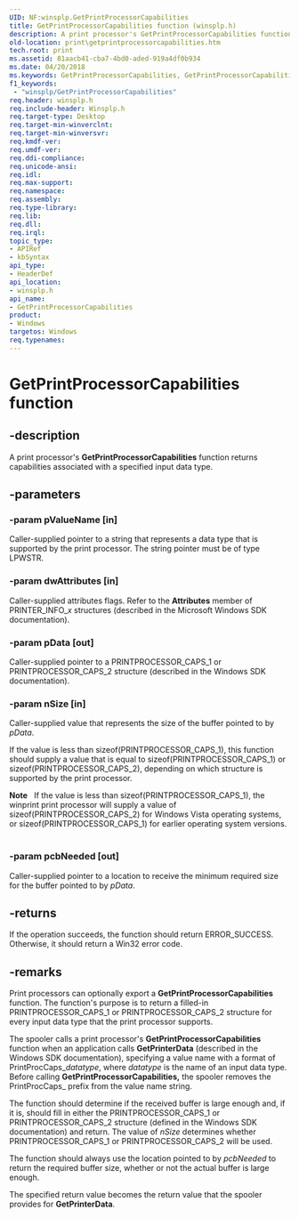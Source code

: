 ```yaml
---
UID: NF:winsplp.GetPrintProcessorCapabilities
title: GetPrintProcessorCapabilities function (winsplp.h)
description: A print processor's GetPrintProcessorCapabilities function returns capabilities associated with a specified input data type.
old-location: print\getprintprocessorcapabilities.htm
tech.root: print
ms.assetid: 81aacb41-cba7-4bd0-aded-919a4df0b934
ms.date: 04/20/2018
ms.keywords: GetPrintProcessorCapabilities, GetPrintProcessorCapabilities function [Print Devices], print.getprintprocessorcapabilities, spoolfnc_4ca0ae34-060f-4144-91de-a2556d1b5261.xml, winsplp/GetPrintProcessorCapabilities
f1_keywords:
 - "winsplp/GetPrintProcessorCapabilities"
req.header: winsplp.h
req.include-header: Winsplp.h
req.target-type: Desktop
req.target-min-winverclnt: 
req.target-min-winversvr: 
req.kmdf-ver: 
req.umdf-ver: 
req.ddi-compliance: 
req.unicode-ansi: 
req.idl: 
req.max-support: 
req.namespace: 
req.assembly: 
req.type-library: 
req.lib: 
req.dll: 
req.irql: 
topic_type:
- APIRef
- kbSyntax
api_type:
- HeaderDef
api_location:
- winsplp.h
api_name:
- GetPrintProcessorCapabilities
product:
- Windows
targetos: Windows
req.typenames: 
---
```


# GetPrintProcessorCapabilities function


## -description


A print processor's <b>GetPrintProcessorCapabilities</b> function returns capabilities associated with a specified input data type.


## -parameters




### -param pValueName [in]

Caller-supplied pointer to a string that represents a data type that is supported by the print processor. The string pointer must be of type LPWSTR.


### -param dwAttributes [in]

Caller-supplied attributes flags. Refer to the <b>Attributes</b> member of PRINTER_INFO_<i>x</i> structures (described in the Microsoft Windows SDK documentation).


### -param pData [out]

Caller-supplied pointer to a PRINTPROCESSOR_CAPS_1 or PRINTPROCESSOR_CAPS_2 structure (described in the Windows SDK documentation).


### -param nSize [in]

Caller-supplied value that represents the size of the buffer pointed to by <i>pData</i>.

If the value is less than sizeof(PRINTPROCESSOR_CAPS_1), this function should supply a value that is equal to sizeof(PRINTPROCESSOR_CAPS_1) or sizeof(PRINTPROCESSOR_CAPS_2), depending on which structure is supported by the print processor.

<div class="alert"><b>Note</b>    If the value is less than sizeof(PRINTPROCESSOR_CAPS_1), the winprint print processor will supply a value of sizeof(PRINTPROCESSOR_CAPS_2) for Windows Vista operating systems, or sizeof(PRINTPROCESSOR_CAPS_1) for earlier operating system versions.</div>
<div> </div>

### -param pcbNeeded [out]

Caller-supplied pointer to a location to receive the minimum required size for the buffer pointed to by <i>pData</i>.


## -returns



If the operation succeeds, the function should return ERROR_SUCCESS. Otherwise, it should return a Win32 error code.




## -remarks



Print processors can optionally export a <b>GetPrintProcessorCapabilities</b> function. The function's purpose is to return a filled-in PRINTPROCESSOR_CAPS_1 or PRINTPROCESSOR_CAPS_2 structure for every input data type that the print processor supports.

The spooler calls a print processor's <b>GetPrintProcessorCapabilities</b> function when an application calls <b>GetPrinterData</b> (described in the Windows SDK documentation), specifying a value name with a format of PrintProcCaps_<i>datatype</i>, where <i>datatype</i> is the name of an input data type. Before calling <b>GetPrintProcessorCapabilities,</b> the spooler removes the PrintProcCaps_ prefix from the value name string.

The function should determine if the received buffer is large enough and, if it is, should fill in either the PRINTPROCESSOR_CAPS_1 or PRINTPROCESSOR_CAPS_2 structure (defined in the Windows SDK documentation) and return. The value of <i>nSize</i> determines whether PRINTPROCESSOR_CAPS_1 or PRINTPROCESSOR_CAPS_2 will be used.

The function should always use the location pointed to by <i>pcbNeeded</i> to return the required buffer size, whether or not the actual buffer is large enough.

The specified return value becomes the return value that the spooler provides for <b>GetPrinterData</b>.



